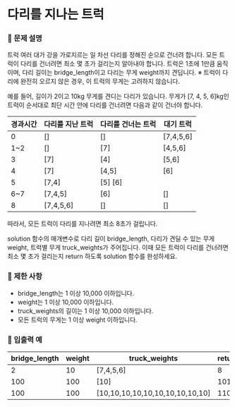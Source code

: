 # 다리를 지나는 트럭
### 📍 문제 설명
트럭 여러 대가 강을 가로지르는 일 차선 다리를 정해진 순으로 건너려 합니다. 모든 트럭이 다리를 건너려면 최소 몇 초가 걸리는지 알아내야 합니다. 트럭은 1초에 1만큼 움직이며, 다리 길이는 bridge_length이고 다리는 무게 weight까지 견딥니다.
※ 트럭이 다리에 완전히 오르지 않은 경우, 이 트럭의 무게는 고려하지 않습니다.

예를 들어, 길이가 2이고 10kg 무게를 견디는 다리가 있습니다. 무게가 [7, 4, 5, 6]kg인 트럭이 순서대로 최단 시간 안에 다리를 건너려면 다음과 같이 건너야 합니다.

경과시간|다리를 지난 트럭|다리를 건너는 트럭|대기 트럭
---|---|---|---
0|[]|[]|[7,4,5,6]
1~2|[]|[7]|[4,5,6]
3|[7]|[4]|[5,6]
4|[7]|[4,5]|[6]
5|[7,4]|[5]	[6]
6~7|[7,4,5]|[6]|[]
8|[7,4,5,6]|[]|[]

따라서, 모든 트럭이 다리를 지나려면 최소 8초가 걸립니다.

solution 함수의 매개변수로 다리 길이 bridge_length, 다리가 견딜 수 있는 무게 weight, 트럭별 무게 truck_weights가 주어집니다. 이때 모든 트럭이 다리를 건너려면 최소 몇 초가 걸리는지 return 하도록 solution 함수를 완성하세요.
### 📍 제한 사항
* bridge_length는 1 이상 10,000 이하입니다.
* weight는 1 이상 10,000 이하입니다.
* truck_weights의 길이는 1 이상 10,000 이하입니다.
* 모든 트럭의 무게는 1 이상 weight 이하입니다.
### 📍 입출력 예
bridge_length|weight|truck_weights|return
---|---|---|---
2|10|[7,4,5,6]|8
100|100|[10]|101
100|100|[10,10,10,10,10,10,10,10,10,10]|110